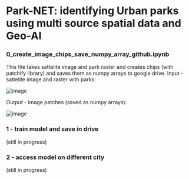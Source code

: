 <h1> Park-NET: identifying Urban parks using multi source spatial data and Geo-AI </h1>

<h3> 0_create_image_chips_save_numpy_array_github.ipynb </h3> 
This file takes sattelite image and park raster and creates chips (with patchify library) and saves them as numpy arrays to google drive.
Input - sattelite image and raster with parks:

![image](https://user-images.githubusercontent.com/79871387/168478919-4290f769-7580-440b-be7f-c7b30a6f8901.png)

Output - image patches (saved as numpy arrays):

![image](https://user-images.githubusercontent.com/79871387/168479179-0e84e309-38f9-4c04-b750-185401792654.png)


<h3> 1 - train model and save in drive </h3>
(still in progress)
<h3> 2 - access model on different city </h3>
(still in progress)
